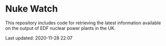 # Nuke Watch

This repository includes code for retrieving the latest information available on the output of EDF nuclear power plants in the UK.

Last updated: 2020-11-28 22:07